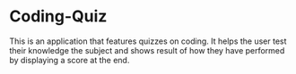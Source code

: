 # Coding-Quiz
This is an application that features quizzes on coding. It helps the user test their knowledge the subject and shows result of how they  have performed by displaying a score at the end. 
